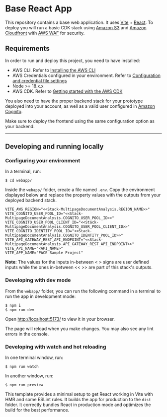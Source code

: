 # Base React App

This repository contains a base web application. It uses [Vite](https://vitejs.dev/) + [React](https://react.dev/). To deploy you will run a basic CDK stack using [Amazon S3](https://aws.amazon.com/s3/) and [Amazon Cloudfront](https://aws.amazon.com/cloudfront/) with [AWS WAF](https://aws.amazon.com/waf/) for security.

## Requirements

In order to run and deploy this project, you need to have installed:

- AWS CLI. Refer to [Installing the AWS CLI](https://docs.aws.amazon.com/cli/latest/userguide/cli-chap-install.html)
- AWS Credentials configured in your environment. Refer to
  [Configuration and credential file settings](https://docs.aws.amazon.com/cli/latest/userguide/cli-configure-files.html)
- Node >= 18.x.x
- AWS CDK. Refer to [Getting started with the AWS CDK](https://docs.aws.amazon.com/cdk/v2/guide/getting_started.html)

You also need to have the proper backend stack for your prototype deployed into your account, as well as a valid user configured in [Amazon Cognito](https://aws.amazon.com/cognito/).

Make sure to deploy the frontend using the same configuration option as your backend.

---

## Developing and running locally

### Configuring your environment

In a terminal, run:

```shell
$ cd webapp/
```

Inside the `webapp/` folder, create a file named `.env`. Copy the environment displayed below and replace the property values with the outputs from your deployed backend stack.

```properties
VITE_AWS_REGION="<<Stack-MultipageDocumentAnalysis.REGION_NAME>>"
VITE_COGNITO_USER_POOL_ID="<<Stack-MultipageDocumentAnalysis.COGNITO_USER_POOL_ID>>"
VITE_COGNITO_USER_POOL_CLIENT_ID="<<Stack-MultipageDocumentAnalysis.COGNITO_USER_POOL_CLIENT_ID>>"
VITE_COGNITO_IDENTITY_POOL_ID="<<Stack-MultipageDocumentAnalysis.COGNITO_IDENTITY_POOL_ID>>"
VITE_API_GATEWAY_REST_API_ENDPOINT="<<Stack-MultipageDocumentAnalysis.API_GATEWAY_REST_API_ENDPOINT>>"
VITE_API_NAME="<API_NAME>"
VITE_APP_NAME="PACE Sample Project"
```

**Note:** The values for the inputs in-between < > signs are user defined inputs while the ones in-between << >> are part of this stack's outputs.

### Developing with dev mode

From the `webapp/` folder, you can run the following command in a terminal to run the app in development mode:

```shell
$ npm i
$ npm run dev
```

Open [http://localhost:5173/](http://localhost:5173/) to view it in your browser.

The page will reload when you make changes. You may also see any lint errors in the console.

### Developing with watch and hot reloading

In one terminal window, run:

```shell
$ npm run watch
```

In another window, run:

```shell
$ npm run preview
```

This template provides a minimal setup to get React working in Vite with HMR and some ESLint rules. It builds the app for production to the `dist` folder. It correctly bundles React in production mode and optimizes the build for the best performance.
